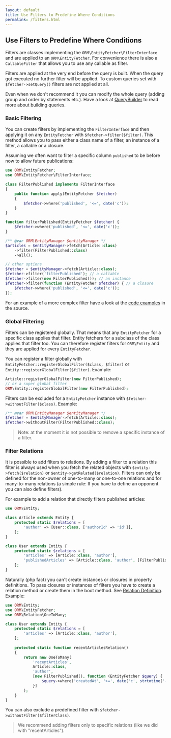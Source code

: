 ```yaml
---
layout: default
title: Use Filters to Predefine Where Conditions
permalink: /filters.html
---
```

## Use Filters to Predefine Where Conditions

Filters are classes implementing the `ORM\EntityFetcher\FilterInterface` and are applied to an `ORM\EntityFetcher`. For
convenience there is also a `CallableFilter` that allows you to use any callable as filter.

Filters are applied at the very end before the query is built. When the query got executed no further filter will be
applied. To custom queries set with `$fetcher->setQuery()` filters are not applied at all.

Even when we don't recommend it you can modify the whole query (adding group and order by statements etc.). Have a look
at [QueryBuilder](querybuilder.md) to read more about building queries.

### Basic Filtering

You can create filters by implementing the `FilterInterface` and then applying it on any `EntityFetcher` with 
`$fetcher->filter($filter)`. This method allows you to pass either a class name of a filter, an instance of a filter,
a callable or a closure.

Assuming we often want to filter a specific column `published` to be before now to allow future publications:

```php
use ORM\EntityFetcher;
use ORM\EntityFetcher\FilterInterface;

class FilterPublished implements FilterInterface
{
    public function apply(EntityFetcher $fetcher)
    {
        $fetcher->where('published', '<=', date('c'));
    }
}

function filterPublished(EntityFetcher $fetcher) {
    $fetcher->where('published', '<=', date('c'));
}

/** @var ORM\EntityManager $entityManager */
$articles = $entityManager->fetch(Article::class)
    ->filter(FilterPublished::class)
    ->all();

// other options
$fetcher = $entityManager->fetch(Article::class);
$fetcher->filter('filterPublished'); // a callable
$fetcher->filter(new FilterPublished()); // an instance
$fetcher->filter(function (EntityFetcher $fetcher) { // a closure
    $fetcher->where('published', '<=', date('c'));
});
```

For an example of a more complex filter have a look at the
[code examples](https://github.com/tflori/orm/blob/master/examples) in the source.

### Global Filtering

Filters can be registered globally. That means that any `EntityFetcher` for a specific class applies that filter. 
Entity fetchers for a subclass of the class applies that filter too. You can therefore register filters for `ORM\Entity`
and they are applied for every `EntityFetcher`.

You can register a filter globally with `EntityFetcher::registerGlobalFilter($class, $filter)` 
or `Entity::registerGlobalFilter($filter)`. Example:

```php
Article::registerGlobalFilter(new FilterPublished);
// or a super global filter
ORM\Entity::registerGlobalFilter(new FilterPublished);
```

Filters can be excluded for a `EntityFetcher` instance with `$fetcher->withoutFilter($class)`. Example:

```php
/** @var ORM\EntityManager $entityManager */
$fetcher = $entityManager->fetch(Article::class);
$fetcher->withoutFilter(FilterPublished::class);
```

> Note: at the moment it is not possible to remove a specific instance of a filter.

### Filter Relations

It is possible to add filters to relations. By adding a filter to a relation this filter is always used when you fetch
the related objects with `$entity->fetch($relation)` or `$entity->getRelated($relation)`. Filters can only be defined
for the non-owner of one-to-many or one-to-one relations and for many-to-many relations (a simple rule: If you have to
define an opponent you can also define filters).

For example to add a relation that directly filters published articles:

```php
use ORM\Entity;

class Article extends Entity {
    protected static $relations = [
        'author' => [User::class, ['authorId' => 'id']],
    ];
}

class User extends Entity {
    protected static $relations = [
        'articles' => [Article::class, 'author'],
        'publishedArticles' => [Article::class, 'author', [FilterPublished::class]],
    ];
}
```

Naturally (php fact) you can't create instances or closures in property definitions. To pass closures or instances of
filters you have to create a relation method or create them in the boot method. See
[Relation Definition](relationDefinition.md). Example:

```php
use ORM\Entity;
use ORM\EntityFetcher;
use ORM\Relation\OneToMany;

class User extends Entity {
    protected static $relations = [
        'articles' => [Article::class, 'author'],
    ];
    
    protected static function recentArticlesRelation()
    {
        return new OneToMany(
            'recentArticles', 
            Article::class, 
            'author', 
            [new FilterPublished(), function (EntityFetcher $query) {
                $query->where('createdAt', '>=', date('c', strtotime('-2 weeks')));
            }]
        );
    }
}
```

You can also exclude a predefined filter with `$fetcher->withoutFilter($filterClass)`.

> We recommend adding filters only to specific relations (like we did with "recentArticles").
